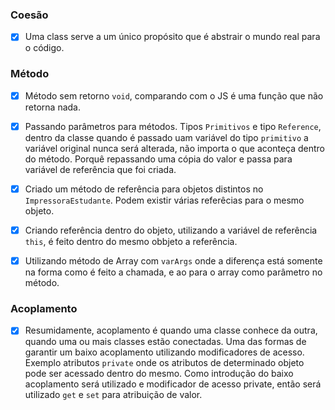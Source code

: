 
### Coesão

 - [x] Uma class serve a um único propósito que é abstrair o mundo real para o código.

### Método

- [x] Método sem retorno ``void``, comparando com o JS é uma função que não retorna nada.
- [x] Passando parâmetros para métodos. Tipos ``Primitivos`` e tipo ``Reference``, dentro da classe quando é passado
uam variável do tipo ``primitivo`` a variável original nunca será alterada, não importa o que aconteça dentro do método.
  Porquê repassando uma cópia do valor e passa para variável de referência que foi criada.
  
- [x] Criado um método de referência para objetos distintos no ``ImpressoraEstudante``. Podem existir várias referêcias 
para o mesmo objeto.

- [x] Criando referência dentro do objeto, utilizando a variável de referência ``this``, é feito dentro do mesmo obbjeto
a referência.
  
- [x] Utilizando método de Array com ``varArgs`` onde a diferença está somente na forma como é feito a chamada, e ao 
para o array como parâmetro no método.
  
### Acoplamento

- [x] Resumidamente, acoplamento é quando uma classe conhece da outra, quando uma ou mais classes estão conectadas.
Uma das formas de garantir um baixo acoplamento utilizando modificadores de acesso. Exemplo atributos ``private`` onde
  os atributos de determinado objeto pode ser acessado dentro do mesmo.
  Como introdução do baixo acoplamento será utilizado e modificador de acesso private, então será utilizado ``get`` e ``set``
  para atribuição de valor.